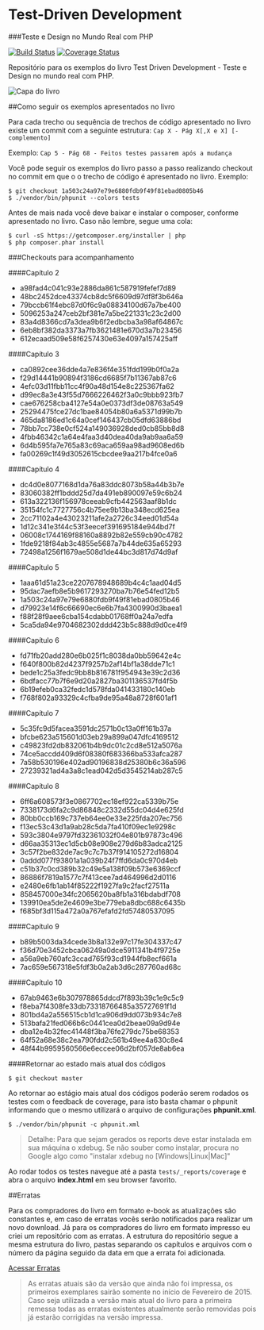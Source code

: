 # Test-Driven Development
###Teste e Design no Mundo Real com PHP

[![Build Status](https://travis-ci.org/andrebian/tdd-no-mundo-real-php.svg?branch=master)](https://travis-ci.org/andrebian/tdd-no-mundo-real-php) [![Coverage Status](https://coveralls.io/repos/andrebian/tdd-no-mundo-real-php/badge.svg)](https://coveralls.io/r/andrebian/tdd-no-mundo-real-php)

Repositório para os exemplos do livro Test Driven Development - Teste e Design no mundo real com PHP.


![Capa do livro](https://raw.githubusercontent.com/andrebian/tdd-no-mundo-real-php/master/cover.jpeg)

##Como seguir os exemplos apresentados no livro

Para cada trecho ou sequência de trechos de código apresentado no livro existe um commit com a seguinte estrutura:
`Cap X - Pág X[,X e X] [- complemento]`

Exemplo: 
`Cap 5 - Pág 68 - Feitos testes passarem após a mudança`

Você pode seguir os exemplos do livro passo a passo realizando checkout no commit em que o o trecho de código é apresentado no livro. 
Exemplo: 
```shell 
$ git checkout 1a503c24a97e79e6880fdb9f49f81ebad0805b46
$ ./vendor/bin/phpunit --colors tests
```

Antes de mais nada você deve baixar e instalar o composer, conforme apresentado no livro. Caso não lembre, segue uma cola:

```shell
$ curl -sS https://getcomposer.org/installer | php
$ php composer.phar install
```

###Checkouts para acompanhamento

####Capítulo 2

 - a98fad4c041c93e2886da861c587919fefef7d89
 - 48bc2452dce43374cb8dc5f6609d97df8f3b646a
 - 79bccb61f4ebc87d0f6c9a08834100d67a7be400
 - 5096253a247ceb2bf381e7a5be221331c23c2d00
 - 83a4d8366cd7a3dea9b6f2edbcba3a98af64867c
 - 6eb8bf382da3373a7fb3621481e670d3a7b23456
 - 612ecaad509e58f6257430e63e4097a157425aff

####Capítulo 3

 - ca0892cee36dde4a7e836f4e351fdd199b0f0a2a
 - f29d14441b90894f3186cd6685f7b11367ab87c6
 - 4efc03d11fbb11cc4f90a48d154e8c225367fa62
 - d99ec8a3e43f55d7666226462f3a0c9bbb923fb7
 - cae676258cba4127e54a0e0373df3de08763a549
 - 25294475fce27dc1bae84054b80a6a5371d99b7b
 - 465da8186ed1c64a0cef146437cb05dfd63886bd
 - 78bb7cc738e0cf524a149036928ded0cb85bb8d8
 - 4fbb46342c1a64e4faa3d40dea40da9ab9aa6a59
 - 6d4b595fa7e765a83c69aca659aa98ad9608ed6b
 - fa00269c1f49d3052615cbcdee9aa217b4fce0a6

####Capítulo 4

 - dc4d0e8077168d1da76a83ddc8073b58a44b3b7e
 - 83060382ff1bddd25d7da491eb890097e59c6b24
 - 613a322136f156978ceeab9cfb442563aaf8b1dc
 - 35154fc1c7727756c4b75ee9b13ba348ecd625ea
 - 2cc71102a4e43023211afe2a2726c34eed01d54a
 - 1d12c341e3f44c53f3eecef391695184e944bd7f
 - 06008c1744169f88160a8892b82e559cb90c4782
 - 1fde9218f84ab3c4855e5687a7b44de635a65293
 - 72498a1256f1679ae508d1de44bc3d817d74d9af
 
####Capítulo 5

 - 1aaa61d51a23ce2207678948689b4c4c1aad04d5
 - 95dac7aefb8e5b9617293270ba7b76e54fed12b5
 - 1a503c24a97e79e6880fdb9f49f81ebad0805b46
 - d79923e14f6c66690ec6e6b7fa4300990d3baea1
 - f88f28f9aee6cba154cdabb01768ff0a24a7edfa
 - 5ca5da94e9704682302ddd423b5c888d9d0ce4f9


####Capítulo 6

 - fd71fb20add280e6b025f1c8038da0bb59642e4c
 - f640f800b82d4237f9257b2af14bf1a38dde71c1
 - bede1c25a3fedc9bb8b816781f954943e39c2d36
 - 6bdfacc77b7f6e9d20a2827ba301136537fd4f5b
 - 6b19efeb0ca32fedc1d578fda041433180c140eb
 - f768f802a93329c4cfba9de95a48a8728f601af1


####Capítulo 7

 - 5c35fc9d5facea3591dc2571b0c13a0ff161b37a
 - bfcbe623a515601d03eb29a899a047dfc4169512
 - c49823fd2db832061b4b9dc01c2cd8e512a5076a
 - 74ce5accdd409d6f08380f683366ba533afca287
 - 7a58b530196e402ad90196838d25380b6c36a596
 - 27239321ad4a3a8c1ead042d5d3545214ab287c5


####Capítulo 8

 - 6ff6a608573f3e0867702ec18ef922ca5339b75e
 - 7338173d6fa2c9d86848c2332d55dc04d4e625fd
 - 80bb0ccb169c737eb64ee0e33e225fda207ec756
 - f13ec53c43d1a9ab28c5da7fa410f09ec1e9298c
 - 593c3804e9797fd32361032f04e801b97873c496
 - d66aa35313ec1d5cb08e908e279d6b83adca2125
 - 3c57f2be832de7ac9c7c7b37f914105272d16804
 - 0addd077f93801a1a039b24f7ffd6da0c970d4eb
 - c51b37c0cd389b32c49e5a138f09b573e6369ccf
 - 86886f7819a1577c7f413cee7ad464996d2d0116
 - e2480e6fb1ab14f85222f1927fa9c2facf27511a
 - 858457000e34fc2065620ba8fb1a316bdabdf708
 - 139910ea5de2e4609e3be779eba8dbc688c6435b
 - f685bf3d115a472a0a767efafd2fd57480537095
 
####Capítulo 9

 - b89b5003da34cede3b8a132e97c17fe304337c47
 - f36d70e3452cbca06249a0dce5911341b4f9725e
 - a56a9eb760afc3ccad765f93cd1944fb8ecf661a
 - 7ac659e567318e5fdf3b0a2ab3d6c287760ad68c


####Capítulo 10

 - 67ab9463e6b307978865ddcd7f893b39c1e9c5c9
 - f8eba7f4308fe33db73318766485a35727691f1d
 - 801bd4a2a556515cb1d1ca906d9dd073b934c7e8
 - 513bafa21fed066b6c0441cea0d2beae09a9d94e
 - dba12e4b32fec41448f3ba76fe279dc75be68353
 - 64f52a68e38c2ea790fdd2c561b49ee4a630c8e4
 - 48f44b9959560566e6eccee06d2bf057de8ab6ea


####Retornar ao estado mais atual dos códigos

`$ git checkout master`


Ao retornar ao estágio mais atual dos códigos poderão serem rodados os testes com o feedback de coverage, para isto basta chamar o phpunit informando que o mesmo utilizará o arquivo de configurações **phpunit.xml**.

```shell
$ ./vendor/bin/phpunit -c phpunit.xml
```

> Detalhe: Para que sejam gerados os reports deve estar instalada em sua máquina o xdebug. Se não souber como instalar, procura no Google algo como "instalar xdebug no [Windows|Linux|Mac]"

Ao rodar todos os testes navegue até a pasta `tests/_reports/coverage` e abra o arquivo **index.html** em seu browser favorito.


##Erratas

Para os compradores do livro em formato e-book as atualizações são constantes e, em caso de erratas vocês serão notificados para realizar um novo download. Já para os compradores do livro em formato impresso eu criei um repositório com as erratas. A estrutura do repositório segue a mesma estrutura do livro, pastas separando os capítulos e arquivos com o número da página seguido da data em que a errata foi adicionada.

[Acessar Erratas](https://github.com/andrebian/erratas-livro-tdd-com-php)

> As erratas atuais são da versão que ainda não foi impressa, os primeiros exemplares sairão somente no início de Fevereiro de 2015. Caso seja utilizada a versão mais atual do livro para a primeira remessa todas as erratas existentes atualmente serão removidas pois já estarão corrigidas na versão impressa.


